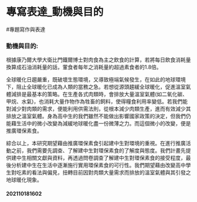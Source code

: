 # 專寫表達_動機與目的
#專題寫作與表達      

### 動機與目的: 
根據康乃爾大學大衛比門鐵爾博士對肉食為主之飲食的計算，若將每日飲食消耗量換算成石油消耗量的話，葷食者每年之消耗量約超過素食者的1.8倍。

全球暖化日趨嚴重，既破壞生態環境，又導致極端氣候發生，在如此的地球環境下，阻止全球暖化已成為人類的當務之急。若想從源頭趨緩全球暖化，促進溫室氣體減排是最基本的策略。在生產各式肉類時，會排放大量溫室氣體(如二氧化碳、甲烷、水氣)，也消耗大量作物作為牲畜的飼料，使得糧食利用率變低。若我們能對減少對肉類的需求，便能利用供需法則，從根本減少肉類生產，進而有效減少其排放之溫室氣體。身為高中生的我們雖然不能做出影響國家政策的決定，但我們仍能藉生活中的微小改變為減緩地球暖化盡一份微薄之力。而這個微小的改變，便是推廣環保素食。

綜合以上，本研究期望藉由推廣環保素食引起建中生對環境的重視。在進行推廣活動之前，我們需要先調查、了解建中生對環保素食的了解度與態度。我們計畫先提供建中生相關文獻與資料，再透過問卷調查了解建中生對環保素食的接受程度，最後分析建中生在生活中逐漸施行實用環保素食的可行性。我們期望藉由改變高中學生對吃素的看法與偏見，扭轉目前因對肉類大量需求而排放的溫室氣體與其引發之地球暖化現象。

#### 202110181602